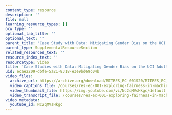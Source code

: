 ```yaml
---
content_type: resource
description: ''
file: null
learning_resource_types: []
ocw_type: ''
optional_tab_title: ''
optional_text: ''
parent_title: 'Case Study with Data: Mitigating Gender Bias on the UCI Adult Database'
parent_type: SupplementalResourceSection
related_resources_text: ''
resource_index_text: ''
resourcetype: Video
title: 'Case Studies with Data: Mitigating Gender Bias on the UCI Adult Dataset'
uid: ecae2209-dbfe-5a21-8318-e3e9bd69c04b
video_files:
  archive_url: https://archive.org/download/MITRES_EC-001S20/MITRES_EC_001S20_video09_300k.mp4
  video_captions_file: /courses/res-ec-001-exploring-fairness-in-machine-learning-for-international-development-spring-2020/0ff152d84c465246864e0e060f17ceb3_Nc2qMVsHkgc.vtt
  video_thumbnail_file: https://img.youtube.com/vi/Nc2qMVsHkgc/default.jpg
  video_transcript_file: /courses/res-ec-001-exploring-fairness-in-machine-learning-for-international-development-spring-2020/0255c3926f7d3bf394ca20bb7673f273_Nc2qMVsHkgc.pdf
video_metadata:
  youtube_id: Nc2qMVsHkgc
---
```

